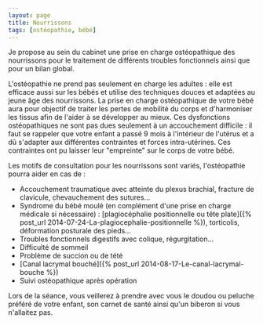```yaml
---
layout: page
title: Nourrissons
tags: [ostéopathie, bébé]
---
```


Je propose au sein du cabinet une prise en charge ostéopathique des nourrissons pour le traitement de différents troubles fonctionnels ainsi que pour un bilan global.

L'ostéopathie ne prend pas seulement en charge les adultes : elle est efficace aussi sur les bébés et utilise des techniques douces et adaptées au jeune âge des nourrissons.
La prise en charge ostéopathique de votre bébé aura pour objectif de traiter les pertes de mobilité du corps et d'harmoniser les tissus afin de l'aider à se développer au mieux.
Ces dysfonctions ostéopathiques ne sont pas dues seulement à un accouchement difficile :
il faut se rappeler que votre enfant a passé 9 mois à l'intérieur de l'utérus et a dû s'adapter aux différentes contraintes et forces intra-utérines.
Ces contraintes ont pu laisser leur "empreinte" sur le corps de votre bébé.

Les motifs de consultation pour les nourrissons sont variés, l'ostéopathie pourra aider en cas de :

- Accouchement traumatique avec atteinte du plexus brachial, fracture de clavicule, chevauchement des sutures...
- Syndrome du bébé moulé (en complément d'une prise en charge médicale si nécessaire) :
  [plagiocéphalie positionnelle ou tête plate]({% post_url 2014-07-24-La-plagiocephalie-positionnelle %}), torticolis, déformation posturale des pieds...
- Troubles fonctionnels digestifs avec colique, régurgitation...
- Difficulté de sommeil
- Problème de succion ou de tété
- [Canal lacrymal bouché]({% post_url 2014-08-17-Le-canal-lacrymal-bouche %})
- Suivi ostéopathique après opération

Lors de la séance, vous veillerez à prendre avec vous le doudou ou peluche préféré de votre enfant, son carnet de santé ainsi qu'un biberon si vous n'allaitez pas.
